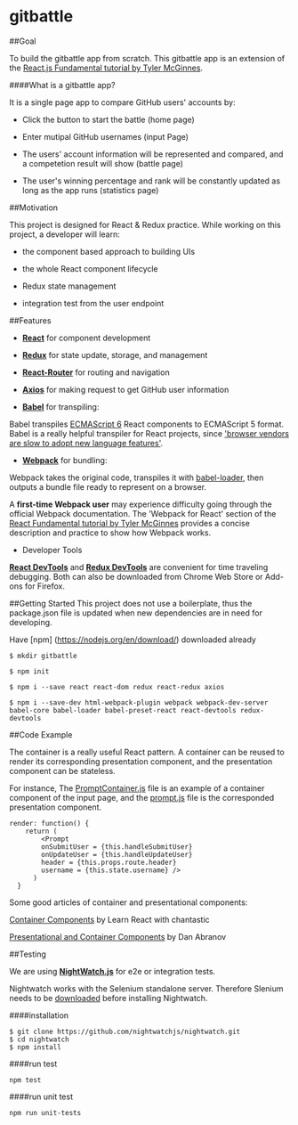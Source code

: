 
# gitbattle

##Goal

To build the gitbattle app from scratch. This gitbattle app is an extension of the [React.js Fundamental tutorial by Tyler McGinnes](https://reacttraining.com/online/react-fundamentals).

####What is a gitbattle app?

It is a single page app to compare GitHub users' accounts by: 

- Click the button to start the battle (home page)

- Enter mutipal GitHub usernames (input Page)

- The users' account information will be represented and compared, and a competetion result will show (battle page) 

- The user's winning percentage and rank will be constantly updated as long as the app runs (statistics page) 


##Motivation

This project is designed for React & Redux practice. While working on this project, a developer will learn:

- the component based approach to building UIs

- the whole React component lifecycle

- Redux state management 

- integration test from the user endpoint

##Features
- **[React](https://facebook.github.io/react/)** for component development

- **[Redux](http://redux.js.org/)** for state update, storage, and management 

- **[React-Router](https://github.com/ReactTraining/react-router)** for routing and navigation

- **[Axios](https://github.com/mzabriskie/axios)** for making request to get GitHub user information

- **[Babel](https://babeljs.io/)** for transpiling:

 Babel transpiles [ECMAScript 6](https://github.com/lukehoban/es6features) React components to ECMAScript 5 format. Babel is a really helpful transpiler for React projects, since ['browser vendors are slow to adopt new language features'](https://www.quora.com/What-exactly-is-BabelJs-Why-does-it-understand-JSX-React-components).

- **[Webpack](https://webpack.github.io/)** for bundling:

 Webpack takes the original code, transpiles it with [babel-loader](https://github.com/babel/babel-loader), then outputs a bundle file ready to represent on a browser. 

 A **first-time Webpack user** may experience difficulty going through the official Webpack documentation. The 'Webpack for React' section of the [React Fundamental tutorial by Tyler McGinnes](https://reacttraining.com/online/react-fundamentals) provides a concise description and practice to show how Webpack works.


- Developer Tools

 **[React DevTools](https://github.com/facebook/react-devtools)** and **[Redux DevTools](https://github.com/gaearon/redux-devtools)** are convenient for time traveling debugging. Both can also be downloaded from Chrome Web Store or Add-ons for Firefox.


##Getting Started
This project does not use a boilerplate, thus the package.json file is updated when new dependencies are in need for developing.

Have [npm] (https://nodejs.org/en/download/) downloaded already

`$ mkdir gitbattle`

`$ npm init`

`$ npm i --save react react-dom redux react-redux axios`

`$ npm i --save-dev html-webpack-plugin webpack webpack-dev-server babel-core babel-loader babel-preset-react react-devtools redux-devtools`


##Code Example

The container is a really useful React pattern. A container can be reused to render its corresponding presentation component, and the presentation component can be stateless.

For instance, The [PromptContainer.js](https://github.com/zenosu/gitbattle/blob/master/app/containers/PromptContainer.js) file is an example of a container component of the input page, and the [prompt.js](https://github.com/zenosu/gitbattle/blob/master/app/components/prompt.js) file is the corresponded presentation component. 

```
render: function() {
  	return (
  		<Prompt 
        onSubmitUser = {this.handleSubmitUser}
        onUpdateUser = {this.handleUpdateUser} 
        header = {this.props.route.header}
        username = {this.state.username} /> 
	  )    
  }
```

Some good articles of container and presentational components: 

[Container Components](https://medium.com/@learnreact/container-components-c0e67432e005#.lmwx3updt) by Learn React with chantastic 

[Presentational and Container Components](https://medium.com/@dan_abramov/smart-and-dumb-components-7ca2f9a7c7d0#.y2bpt8k40) by Dan Abranov 

##Testing

 We are using **[NightWatch.js](http://nightwatchjs.org/)** for e2e or integration tests.
 
 Nightwatch works with the Selenium standalone server. Therefore Slenium needs to be [downloaded](https://selenium-release.storage.googleapis.com/index.html) before installing Nightwatch.
 
####installation

```
$ git clone https://github.com/nightwatchjs/nightwatch.git
$ cd nightwatch
$ npm install
```

####run test

`npm test`

####run unit test

`npm run unit-tests`




